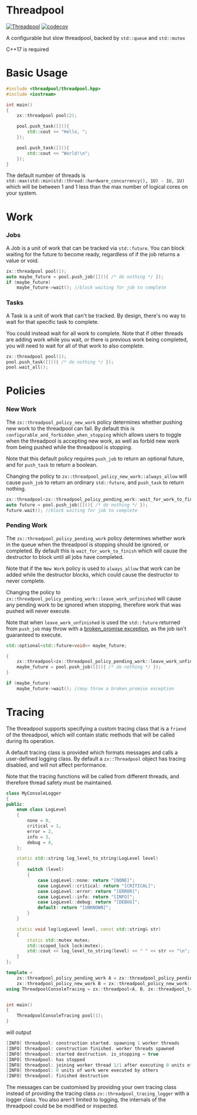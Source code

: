 # Threadpool

[![Threadpool](https://github.com/Zephilinox/Threadpool/actions/workflows/threadpool.yml/badge.svg)](https://github.com/Zephilinox/Threadpool/actions/workflows/threadpool.yml) [![codecov](https://codecov.io/gh/Zephilinox/Threadpool/branch/main/graph/badge.svg?token=n9P9btRBNe)](https://codecov.io/gh/Zephilinox/Threadpool)

A configurable but slow threadpool, backed by `std::queue` and `std::mutex`

C++17 is required

# Basic Usage

```cpp
#include <threadpool/threadpool.hpp>
#include <iostream>

int main()
{
    zx::threadpool pool(2);

    pool.push_task([](){
        std::cout << "Hello, ";
    });

    pool.push_task([](){
        std::cout << "World!\n";
    });
}
```

The default number of threads is `std::max(std::min(std::thread::hardware_concurrency(), 1U) - 1U, 1U)` which will be between 1 and 1 less than the max number of logical cores on your system.

# Work

### Jobs

A Job is a unit of work that can be tracked via `std::future`.
You can block waiting for the future to become ready, regardless of if the job returns a value or void.

```cpp
zx::threadpool pool(1);
auto maybe_future = pool.push_job([](){ /* do nothing */ });
if (maybe_future)
    maybe_future->wait(); //block waiting for job to complete
```

### Tasks

A Task is a unit of work that can't be tracked.
By design, there's no way to wait for that specific task to complete.

You could instead wait for all work to complete. Note that if other threads are adding work while you wait, or there is previous work being completed, you will need to wait for all of that work to also complete.

```cpp
zx::threadpool pool(1);
pool.push_task([](){ /* do nothing */ });
pool.wait_all();
```

# Policies

### New Work

The `zx::threadpool_policy_new_work` policy determines whether pushing new work to the threadpool can fail. By default this is `configurable_and_forbidden_when_stopping` which allows users to toggle when the threadpool is accepting new work, as well as forbid new work from being pushed while the threadpool is stopping.

Note that this default policy requires `push_job` to return an optional future, and for `push_task` to return a boolean.

Changing the policy to `zx::threadpool_policy_new_work::always_allow` will cause `push_job` to return an ordinary `std::future`, and `push_task` to return nothing.

```cpp
zx::threadpool<zx::threadpool_policy_pending_work::wait_for_work_to_finish, zx::threadpool_policy_new_work::always_allow> pool(1);
auto future = pool.push_job([](){ /* do nothing */ });
future.wait(); //block waiting for job to complete
```

### Pending Work

The `zx::threadpool_policy_pending_work` policy determines whether work in the queue when the threadpool is stopping should be ignored, or completed. By default this is `wait_for_work_to_finish` which will cause the destructor to block until all jobs have completed.

Note that if the `New Work` policy is used to `always_allow` that work can be added while the destructor blocks, which could cause the destructor to never complete.

Changing the policy to `zx::threadpool_policy_pending_work::leave_work_unfinished` will cause any pending work to be ignored when stopping, therefore work that was pushed will never execute.

Note that when `leave_work_unfinished` is used the `std::future` returned from `push_job` may throw with a [broken_promise exception](https://en.cppreference.com/w/cpp/thread/future_errc), as the job isn't guaranteed to execute.

```cpp
std::optional<std::future<void>> maybe_future;

{
    zx::threadpool<zx::threadpool_policy_pending_work::leave_work_unfinished> pool(1);
    maybe_future = pool.push_job([](){ /* do nothing */ });
}

if (maybe_future)
    maybe_future->wait(); //may throw a broken_promise exception
```

# Tracing

The threadpool supports specifying a custom tracing class that is a `friend` of the threadpool, which will contain static methods that will be called during its operation.

A default tracing class is provided which formats messages and calls a user-defined logging class. By default a `zx::Threadpool` object has tracing disabled, and will not affect performance.

Note that the tracing functions will be called from different threads, and therefore thread safety must be maintained.

```cpp
class MyConsoleLogger
{
public:
    enum class LogLevel
    {
        none = 0,
        critical = 1,
        error = 2,
        info = 3,
        debug = 4,
    };

    static std::string log_level_to_string(LogLevel level)
    {
        switch (level)
        {
            case LogLevel::none: return "[NONE]";
            case LogLevel::critical: return "[CRITICAL]";
            case LogLevel::error: return "[ERROR]";
            case LogLevel::info: return "[INFO]";
            case LogLevel::debug: return "[DEBUG]";
            default: return "[UNKNOWN]";
        }
    }

    static void log(LogLevel level, const std::string& str)
    {
        static std::mutex mutex;
        std::scoped_lock lock(mutex);
        std::cout << log_level_to_string(level) << " " << str << "\n";
    }
};

template <
    zx::threadpool_policy_pending_work A = zx::threadpool_policy_pending_work::wait_for_work_to_finish,
    zx::threadpool_policy_new_work B = zx::threadpool_policy_new_work::configurable_and_forbidden_when_stopping>
using ThreadpoolConsoleTracing = zx::threadpool<A, B, zx::threadpool_tracing_logger<MyConsoleLogger>>;


int main()
{
    ThreadpoolConsoleTracing pool(1);
}
```

will output

```cpp
[INFO] threadpool: construction started. spawning 1 worker threads
[INFO] threadpool: construction finished. worker threads spawned
[INFO] threadpool: started destruction. is_stopping = true
[INFO] threadpool: has stopped
[INFO] threadpool: joining worker thread 1/1 after executing 0 units of work
[INFO] threadpool: 0 units of work were executed by others
[INFO] threadpool: finished destruction
```

The messages can be customised by providing your own tracing class instead of providing the tracing class `zx::threadpool_tracing_logger` with a logger class. You also aren't limited to logging, the internals of the threadpool could be be modified or inspected.